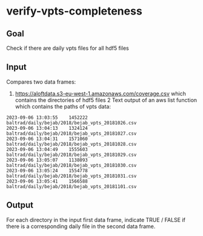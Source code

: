
# verify-vpts-completeness

<!-- badges: start -->
<!-- badges: end -->



## Goal

Check if there are daily vpts files for all hdf5 files

## Input

Compares two data frames:
1. https://aloftdata.s3-eu-west-1.amazonaws.com/coverage.csv which contains the directories of hdf5 files
2 Text output of an aws list function which contains the paths of vpts data:

```
2023-09-06 13:03:55    1452222 baltrad/daily/bejab/2018/bejab_vpts_20181026.csv
2023-09-06 13:04:13    1324124 baltrad/daily/bejab/2018/bejab_vpts_20181027.csv
2023-09-06 13:04:31    1571060 baltrad/daily/bejab/2018/bejab_vpts_20181028.csv
2023-09-06 13:04:49    1555603 baltrad/daily/bejab/2018/bejab_vpts_20181029.csv
2023-09-06 13:05:07    1138093 baltrad/daily/bejab/2018/bejab_vpts_20181030.csv
2023-09-06 13:05:24    1554778 baltrad/daily/bejab/2018/bejab_vpts_20181031.csv
2023-09-06 13:05:41    1566588 baltrad/daily/bejab/2018/bejab_vpts_20181101.csv
```
## Output

For each directory in the input first data frame, indicate TRUE / FALSE if there is a corresponding daily file in the second data frame.